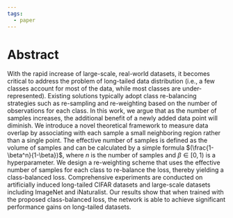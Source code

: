 ```yaml
---
tags:
  - paper
---
```

# Abstract
With the rapid increase of large-scale, real-world datasets, it becomes critical to address the problem of long-tailed data distribution (i.e., a few classes account for most of the data, while most classes are under-represented). Existing solutions typically adopt class re-balancing strategies such as re-sampling and re-weighting based on the number of observations for each class. In this work, we argue that as the number of samples increases, the additional benefit of a newly added data point will diminish. We introduce a novel theoretical framework to measure data overlap by associating with each sample a small neighboring region rather than a single point. The effective number of samples is defined as the volume of samples and can be calculated by a simple formula $(\frac{1-\beta^n}{1-\beta})$, where $n$ is the number of samples and $\beta\in[0,1)$ is a hyperparameter. We design a re-weighting scheme that uses the effective number of samples for each class to re-balance the loss, thereby yielding a class-balanced loss. Comprehensive experiments are conducted on artificially induced long-tailed CIFAR datasets and large-scale datasets including ImageNet and iNaturalist. Our results show that when trained with the proposed class-balanced loss, the network is able to achieve significant performance gains on long-tailed datasets.